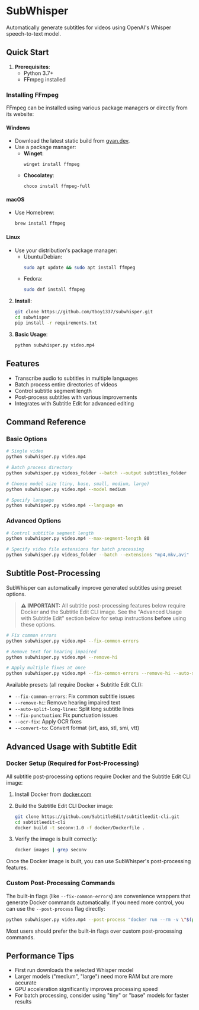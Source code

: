 # SubWhisper

Automatically generate subtitles for videos using OpenAI's Whisper speech-to-text model.

## Quick Start

1. **Prerequisites**: 
   - Python 3.7+
   - FFmpeg installed

### Installing FFmpeg

FFmpeg can be installed using various package managers or directly from its website:

#### Windows
- Download the latest static build from [gyan.dev](https://www.gyan.dev/ffmpeg/builds/).
- Use a package manager:
  - **Winget**:
    ```batch
    winget install ffmpeg
    ```
  - **Chocolatey**:
    ```batch
    choco install ffmpeg-full
    ```

#### macOS
- Use Homebrew:
  ```bash
  brew install ffmpeg
  ```

#### Linux
- Use your distribution's package manager:
  - Ubuntu/Debian:
    ```bash
    sudo apt update && sudo apt install ffmpeg
    ```
  - Fedora:
    ```bash
    sudo dnf install ffmpeg
    ```

2. **Install**:
   ```bash
   git clone https://github.com/tboy1337/subwhisper.git
   cd subwhisper
   pip install -r requirements.txt
   ```

3. **Basic Usage**:
   ```bash
   python subwhisper.py video.mp4
   ```

## Features

- Transcribe audio to subtitles in multiple languages
- Batch process entire directories of videos
- Control subtitle segment length
- Post-process subtitles with various improvements
- Integrates with Subtitle Edit for advanced editing

## Command Reference

### Basic Options

```bash
# Single video
python subwhisper.py video.mp4

# Batch process directory
python subwhisper.py videos_folder --batch --output subtitles_folder

# Choose model size (tiny, base, small, medium, large)
python subwhisper.py video.mp4 --model medium

# Specify language
python subwhisper.py video.mp4 --language en
```

### Advanced Options

```bash
# Control subtitle segment length
python subwhisper.py video.mp4 --max-segment-length 80

# Specify video file extensions for batch processing
python subwhisper.py videos_folder --batch --extensions "mp4,mkv,avi"
```

## Subtitle Post-Processing

SubWhisper can automatically improve generated subtitles using preset options.

> **⚠️ IMPORTANT:** All subtitle post-processing features below require Docker and the Subtitle Edit CLI image. See the "Advanced Usage with Subtitle Edit" section below for setup instructions **before** using these options.

```bash
# Fix common errors
python subwhisper.py video.mp4 --fix-common-errors

# Remove text for hearing impaired
python subwhisper.py video.mp4 --remove-hi

# Apply multiple fixes at once
python subwhisper.py video.mp4 --fix-common-errors --remove-hi --auto-split-long-lines
```

Available presets (all require Docker + Subtitle Edit CLI):
- `--fix-common-errors`: Fix common subtitle issues
- `--remove-hi`: Remove hearing impaired text
- `--auto-split-long-lines`: Split long subtitle lines
- `--fix-punctuation`: Fix punctuation issues
- `--ocr-fix`: Apply OCR fixes
- `--convert-to`: Convert format (srt, ass, stl, smi, vtt)

## Advanced Usage with Subtitle Edit

### Docker Setup (Required for Post-Processing)

All subtitle post-processing options require Docker and the Subtitle Edit CLI image:

1. Install Docker from [docker.com](https://www.docker.com/products/docker-desktop/)

2. Build the Subtitle Edit CLI Docker image:
   ```bash
   git clone https://github.com/SubtitleEdit/subtitleedit-cli.git
   cd subtitleedit-cli
   docker build -t seconv:1.0 -f docker/Dockerfile .
   ```

3. Verify the image is built correctly:
   ```bash
   docker images | grep seconv
   ```

Once the Docker image is built, you can use SubWhisper's post-processing features.

### Custom Post-Processing Commands

The built-in flags (like `--fix-common-errors`) are convenience wrappers that generate Docker commands automatically. If you need more control, you can use the `--post-process` flag directly:

```bash
python subwhisper.py video.mp4 --post-process "docker run --rm -v \"$(pwd)\":/subtitles seconv:1.0 /subtitles/INPUT_FILE_BASENAME subrip /fixcommonerrors"
```

Most users should prefer the built-in flags over custom post-processing commands.

## Performance Tips

- First run downloads the selected Whisper model
- Larger models ("medium", "large") need more RAM but are more accurate
- GPU acceleration significantly improves processing speed
- For batch processing, consider using "tiny" or "base" models for faster results 